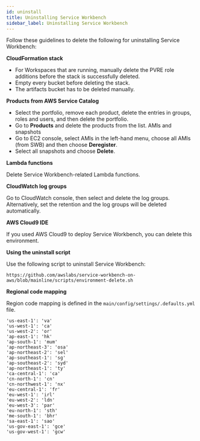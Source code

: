 ```yaml
---
id: uninstall
title: Uninstalling Service Workbench
sidebar_label: Uninstalling Service Workbench
---
```


Follow these guidelines to delete the following for uninstalling Service Workbench:

**CloudFormation stack**

+ For Workspaces that are running, manually delete the PVRE role additions before the stack is successfully deleted.
+ Empty every bucket before deleting the stack.
+ The artifacts bucket has to be deleted manually.

**Products from AWS Service Catalog**

+ Select the portfolio, remove each product, delete the entries in groups, roles and users, and then delete the portfolio.
+ Go to **Products** and delete the products from the list.
AMIs and snapshots
+ Go to EC2 console, select AMIs in the left-hand menu, choose all AMIs (from SWB) and then choose **Deregister**.
+ Select all snapshots and choose **Delete**.

**Lambda functions**

Delete Service Workbench-related Lambda functions.

**CloudWatch log groups**

Go to CloudWatch console, then select and delete the log groups. Alternatively, set the retention and the log groups will be deleted automatically.

**AWS Cloud9 IDE**

If you used AWS Cloud9 to deploy Service Workbench, you can delete this environment.

**Using the uninstall script**

Use the following script to uninstall Service Workbench:

```
https://github.com/awslabs/service-workbench-on-aws/blob/mainline/scripts/environment-delete.sh 
```


**Regional code mapping**

Region code mapping is defined in the `main/config/settings/.defaults.yml` file.

```'us-east-2': 'oh'
'us-east-1': 'va'
'us-west-1': 'ca'
'us-west-2': 'or'
'ap-east-1': 'hk'
'ap-south-1': 'mum'
'ap-northeast-3': 'osa'
'ap-northeast-2': 'sel'
'ap-southeast-1': 'sg'
'ap-southeast-2': 'syd'
'ap-northeast-1': 'ty'
'ca-central-1': 'ca'
'cn-north-1': 'cn'
'cn-northwest-1': 'nx'
'eu-central-1': 'fr'
'eu-west-1': 'irl'
'eu-west-2': 'ldn'
'eu-west-3': 'par'
'eu-north-1': 'sth'
'me-south-1': 'bhr'
'sa-east-1': 'sao'
'us-gov-east-1': 'gce'
'us-gov-west-1': 'gcw'
```